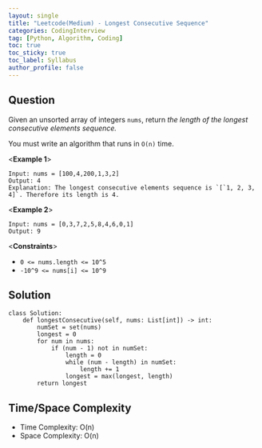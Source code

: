 ```yaml
---
layout: single
title: "Leetcode(Medium) - Longest Consecutive Sequence"
categories: CodingInterview
tag: [Python, Algorithm, Coding]
toc: true
toc_sticky: true
toc_label: Syllabus
author_profile: false
---
```


## Question

Given an unsorted array of integers `nums`, return _the length of the longest consecutive elements sequence._

You must write an algorithm that runs in `O(n)` time.

<**Example 1**>

```
Input: nums = [100,4,200,1,3,2]
Output: 4
Explanation: The longest consecutive elements sequence is `[`1, 2, 3, 4]`. Therefore its length is 4.

```

<**Example 2**>

```
Input: nums = [0,3,7,2,5,8,4,6,0,1]
Output: 9
```

<**Constraints**>

- `0 <= nums.length <= 10^5`
- `-10^9 <= nums[i] <= 10^9`

## Solution

```
class Solution:
    def longestConsecutive(self, nums: List[int]) -> int:
        numSet = set(nums)
        longest = 0
        for num in nums:
            if (num - 1) not in numSet:
                length = 0
                while (num - length) in numSet:
                    length += 1
                longest = max(longest, length)
        return longest
```

## Time/Space Complexity

- Time Complexity: O(n)
- Space Complexity: O(n)
